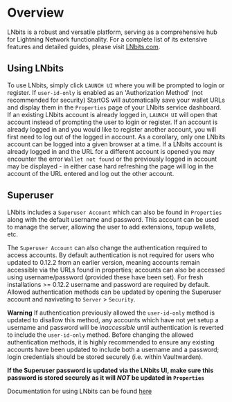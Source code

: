 # Overview

LNbits is a robust and versatile platform, serving as a comprehensive hub for Lightning Network functionality. For a complete list of its extensive features and detailed guides, please visit [LNbits.com](https://LNbits.com/).

## Using LNbits

To use LNbits, simply click `LAUNCH UI` where you will be prompted to login or register. If `user-id-only` is enabled as an 'Authorization Method' (not recommended for security) StartOS will automatically save your wallet URLs and display them in the `Properties` page of your LNbits service dashboard. If an existing LNbits account is already logged in, `LAUNCH UI` will open that account instead of prompting the user to login or register. If an account is already logged in and you would like to register another account, you will first need to log out of the logged in account. As a corollary, only one LNbits account can be logged into a given browser at a time. If a LNbits account is already logged in and the URL for a different account is opened you may encounter the error `Wallet not found` or the previously logged in account may be displayed - in either case hard refreshing the page will log in the account of the URL entered and log out the other account. 

## Superuser
LNbits includes a `Superuser Account` which can also be found in `Properties` along with the default username and password. This account can be used to manage the server, allowing the user to add extensions, topup wallets, etc.

The `Superuser Account` can also change the authentication required to access accounts. By default authentication is not required for users who updated to 0.12.2 from an earlier version, meaning accounts remain accessible via the URLs found in properties; accounts can also be accessed using username/password (provided these have been set). For fresh installations >= 0.12.2 username and password are required by default. Allowed authentication methods can be updated by opening the Superuser account and navivating to `Server` > `Security`.

**Warning** If authentication previously allowed the `user-id-only` method is updated to disallow this method, any accounts which have not yet setup a username and password will be *inaccessible* until authentication is reverted to include the `user-id-only` method. Before changing the allowed authentication methods, it is highly recommended to ensure any existing accounts have been updated to include both a username and a password; login credentials should be stored securely (i.e. within Vaultwarden).

**If the Superuser password is updated via the LNbits UI, make sure this password is stored securely as it will *NOT* be updated in `Properties`**

Documentation for using LNbits can be found [here](https://docs.start9.com/0.3.5.x/service-guides/lightning/connecting-lnbits#connecting-lnbits)
